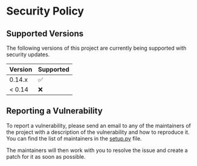 # Security Policy

## Supported Versions

The following versions of this project are currently being supported with security updates.

| Version | Supported          |
| ------- | ------------------ |
| 0.14.x  | :white_check_mark: |
| < 0.14  | :x:                |

## Reporting a Vulnerability

To report a vulnerability, please send an email to any of the maintainers of the project with a description of the vulnerability and how to reproduce it.
You can find the list of maintainers in the [setup.py](https://github.com/THipster/THipster/blob/main/setup.py) file.

The maintainers will then work with you to resolve the issue and create a patch for it as soon as possible.
